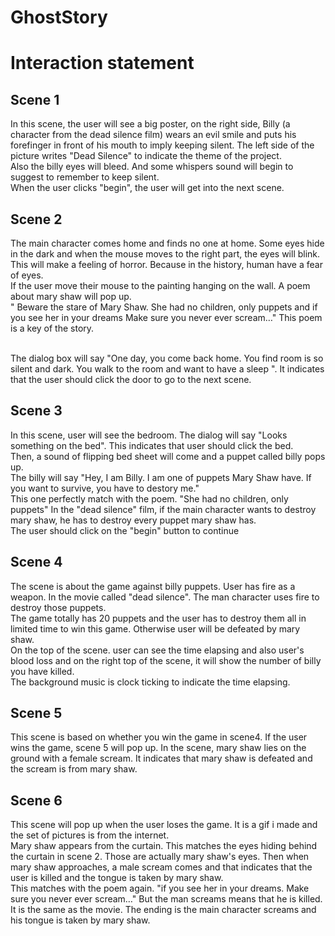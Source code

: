 # GhostStory


# Interaction statement

## Scene 1
In this scene, the user will see a big poster, on the right side, Billy (a character from the dead silence film) wears an evil smile and puts his forefinger in
front of his mouth to imply keeping silent. The left side of the picture writes "Dead Silence" to indicate the theme of the project. <br>
Also the billy eyes will bleed.  And some whispers sound will begin to suggest to remember to keep silent.  <br>
When the user clicks "begin", the user will get into the next scene.

## Scene 2
The main character comes home and finds no one at home. Some eyes hide in the dark and when the mouse moves to the right part, the eyes will blink. This will make a feeling of horror. Because in the history, 
human have a fear of eyes. <br>
If the user move their mouse to the painting hanging on the wall. A poem about mary shaw will pop up. <br>
" Beware the stare of Mary Shaw. She had no children, only puppets and if you see her in your dreams Make sure you never ever scream…"
This poem is a key of the story.

 <br>
The dialog box will say "One day, you come back home. You find room is so silent and dark. You walk to the room and want to have a sleep ". It indicates that 
the user should click the door to go to the next scene.

## Scene 3
In this scene, user will see the bedroom. The dialog will say "Looks something on the bed". This indicates that user should click the bed. <br>
Then, a sound of flipping bed sheet will come and a puppet called billy pops up.<br>
The billy will say "Hey, I am Billy. I am one of puppets Mary Shaw have. If you want to survive, you have to destory me."<br>
This one perfectly match with the poem. "She had no children, only puppets" In the "dead silence" film, if the main character wants to destroy mary shaw, he has to 
destroy every puppet mary shaw has. <br>
The user should click on the "begin" button to continue<br>

## Scene 4
The scene is about the game against billy puppets. User has fire as a weapon. 
In the movie called "dead silence". The man character uses fire to destroy those puppets.  <br>
The game totally has 20 puppets and the user has to destroy them all in limited time to win this game. Otherwise user will be defeated by mary shaw. <br>
On the top of the scene. user can see the time elapsing and also user's blood loss and on the right top of the scene, it will show the number of billy you have killed.<br>
The background music is clock ticking to indicate the time elapsing. <br>

## Scene 5
This scene is based on whether you win the game in scene4. If the user wins the game, scene 5 will pop up.
In the scene, mary shaw lies on the ground with a female scream. It indicates that mary shaw is defeated and the scream is from mary shaw.

## Scene 6
This scene will pop up when the user loses the game. It is a gif i made and the set of pictures is from the internet. <br>
Mary shaw appears from the curtain.  This matches the eyes hiding behind the curtain in scene 2. Those are actually mary shaw's eyes.
Then when mary shaw approaches, a male scream comes and that indicates that the user is killed and the tongue is taken by mary shaw. <br>
This matches with the poem again. "if you see her in your dreams. Make sure you never ever scream…" But the man screams means that he is killed. It is the same as the 
movie. The ending is the main character screams and his tongue is taken by mary shaw. 
